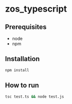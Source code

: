 # zos_typescript

## Prerequisites

- node
- npm

## Installation

```bash
npm install
```

## How to run

```bash
tsc test.ts && node test.js
```
